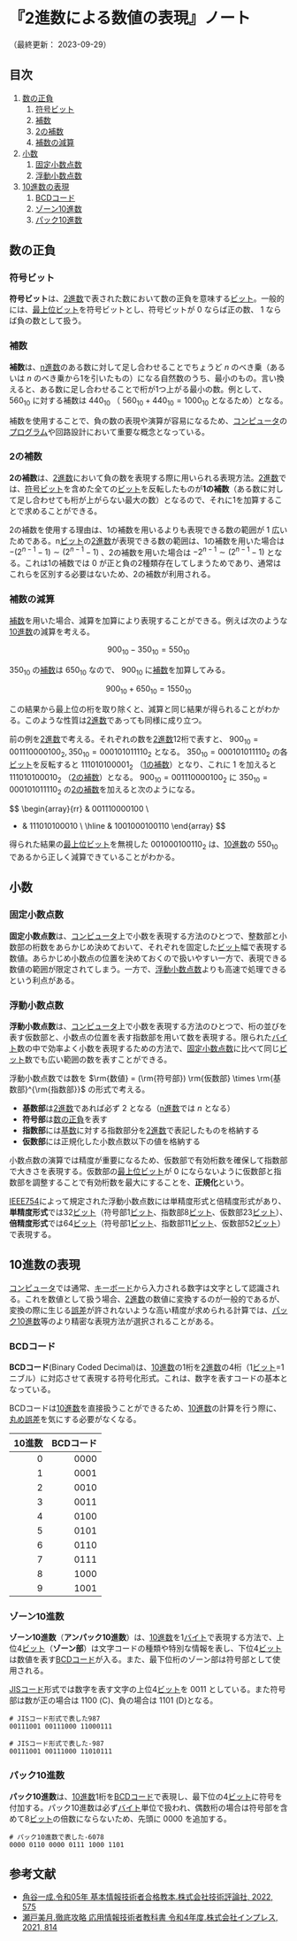 # 『2進数による数値の表現』ノート

（最終更新： 2023-09-29）


## 目次

1. [数の正負](#数の正負)
	1. [符号ビット](#符号ビット)
	1. [補数](#補数)
	1. [2の補数](#2の補数)
	1. [補数の減算](#補数の減算)
1. [小数](#小数)
	1. [固定小数点数](#固定小数点数)
	1. [浮動小数点数](#浮動小数点数)
1. [10進数の表現](#10進数の表現)
	1. [BCDコード](#bcdコード)
	1. [ゾーン10進数](#ゾーン10進数)
	1. [パック10進数](#パック10進数)


## 数の正負

### 符号ビット

**符号ビット**は、[2進数](./radix.md#2進数)で表された数において数の正負を意味する[ビット](../../../_/chapters/computer_and_number.md#ビット)。一般的には、[最上位ビット](../../../_/chapters/computer_and_number.md#msb)を符号ビットとし、符号ビットが $0$ ならば正の数、 $1$ ならば負の数として扱う。

### 補数

**補数**は、[n進数](./radix.md#基数)のある数に対して足し合わせることでちょうど $n$ のべき乗（あるいは $n$ のべき乗から1を引いたもの）になる自然数のうち、最小のもの。言い換えると、ある数に足し合わせることで桁が1つ上がる最小の数。例として、 $560_{10}$ に対する補数は $440_{10}$ （ $560_{10} + 440_{10} = 1000_{10}$ となるため）となる。

補数を使用することで、負の数の表現や演算が容易になるため、[コンピュータ](../../../../computer/_/chapters/computer.md#コンピュータ)の[プログラム](../../../../programming/_/chapters/programming.md#プログラム)や回路設計において重要な概念となっている。

### 2の補数

**2の補数**は、[2進数](./radix.md#2進数)において負の数を表現する際に用いられる表現方法。[2進数](./radix.md#2進数)では、[符号ビット](#符号ビット)を含めた全ての[ビット](../../../_/chapters/computer_and_number.md#ビット)を反転したものが**1の補数**（ある数に対して足し合わせても桁が上がらない最大の数）となるので、それに1を加算することで求めることができる。

2の補数を使用する理由は、1の補数を用いるよりも表現できる数の範囲が $1$ 広いためである。n[ビット](../../../_/chapters/computer_and_number.md#ビット)の[2進数](./radix.md#2進数)が表現できる数の範囲は、1の補数を用いた場合は $-(2^{n-1} - 1) \sim (2^{n-1} - 1)$ 、2の補数を用いた場合は $-2^{n-1} \sim (2^{n-1} - 1)$ となる。これは1の補数では $0$ が正と負の2種類存在してしまうためであり、通常はこれらを区別する必要はないため、2の補数が利用される。

### 補数の減算

[補数](#補数)を用いた場合、減算を加算により表現することができる。例えば次のような[10進数](./radix.md#10進数)の減算を考える。

$$
900_{10} - 350_{10} = 550_{10}
$$

$350_{10}$ の[補数](#補数)は $650_{10}$ なので、 $900_{10}$ に[補数](#補数)を加算してみる。

$$
900_{10} + 650_{10} = 1550_{10}
$$

この結果から最上位の桁を取り除くと、減算と同じ結果が得られることがわかる。このような性質は[2進数](./radix.md#2進数)であっても同様に成り立つ。

前の例を[2進数](./radix.md#2進数)で考える。それぞれの数を[2進数](./radix.md#2進数)12桁で表すと、 $900_{10} = 001110000100_2, 350_{10} = 000101011110_2$ となる。 $350_{10} = 000101011110_2$ の各[ビット](../../../_/chapters/computer_and_number.md#ビット)を反転すると $111010100001_2$ （[1の補数](#2の補数)）となり、これに $1$ を加えると $111010100010_2$ （[2の補数](#2の補数)）となる。 $900_{10} = 001110000100_2$ に $350_{10} = 000101011110_2$ の[2の補数](#2の補数)を加えると次のようになる。

$$
\begin{array}{rr}
  &  001110000100 \\
+ &  111010100010 \\
\hline
  & 1001000100110
\end{array}
$$

得られた結果の[最上位ビット](../../../_/chapters/computer_and_number.md#msb)を無視した $001000100110_2$ は、[10進数](./radix.md#10進数)の $550_{10}$ であるから正しく減算できていることがわかる。


## 小数

### 固定小数点数

**固定小数点数**は、[コンピュータ](../../../../computer/_/chapters/computer.md#コンピュータ)上で小数を表現する方法のひとつで、整数部と小数部の桁数をあらかじめ決めておいて、それぞれを固定した[ビット](../../../_/chapters/computer_and_number.md#ビット)幅で表現する数値。あらかじめ小数点の位置を決めておくので扱いやすい一方で、表現できる数値の範囲が限定されてしまう。一方で、[浮動小数点数](#浮動小数点数)よりも高速で処理できるという利点がある。

### 浮動小数点数

**浮動小数点数**は、[コンピュータ](../../../../computer/_/chapters/computer.md#コンピュータ)上で小数を表現する方法のひとつで、桁の並びを表す仮数部と、小数点の位置を表す指数部を用いて数を表現する。限られた[バイト](../../../_/chapters/computer_and_number.md#バイト)数の中で効率よく小数を表現するための方法で、[固定小数点数](#固定小数点数)に比べて同じ[ビット](../../../_/chapters/computer_and_number.md#ビット)数でも広い範囲の数を表すことができる。

浮動小数点数では数を $\rm{数値} = (\rm{符号部}) \rm{仮数部} \times \rm{基数部}^{\rm{指数部}}$ の形式で考える。

- **基数部**は[2進数](./radix.md#2進数)であれば必ず $2$ となる（[n進数](./radix.md#基数)では $n$ となる）
- **符号部**は[数の正負](#数の正負)を表す
- **指数部**には[基数](./radix.md#基数)に対する指数部分を[2進数](./radix.md#2進数)で表記したものを格納する
- **仮数部**には正規化した小数点数以下の値を格納する

小数点数の演算では精度が重要になるため、仮数部で有効桁数を確保して指数部で大きさを表現する。仮数部の[最上位ビット](../../../_/chapters/computer_and_number.md#msb)が $0$ にならないように仮数部と指数部を調整することで有効桁数を最大にすることを、**正規化**という。

[IEEE754](https://ja.wikipedia.org/wiki/IEEE_754)によって規定された浮動小数点数には単精度形式と倍精度形式があり、**単精度形式**では32[ビット](../../../_/chapters/computer_and_number.md#ビット)（符号部1[ビット](../../../_/chapters/computer_and_number.md#ビット)、指数部8[ビット](../../../_/chapters/computer_and_number.md#ビット)、仮数部23[ビット](../../../_/chapters/computer_and_number.md#ビット)）、**倍精度形式**では64[ビット](../../../_/chapters/computer_and_number.md#ビット)（符号部1[ビット](../../../_/chapters/computer_and_number.md#ビット)、指数部11[ビット](../../../_/chapters/computer_and_number.md#ビット)、仮数部52[ビット](../../../_/chapters/computer_and_number.md#ビット)）で表現する。


## 10進数の表現

[コンピュータ](../../../../computer/_/chapters/computer.md#コンピュータ)では通常、[キーボード](../../../../computer/hardware/_/chapters/io_unit.md#キーボード)から入力される数字は文字として認識される。これを数値として扱う場合、[2進数](./radix.md#2進数)の数値に変換するのが一般的であるが、変換の際に生じる[誤差](./arithmetic_operation_and_precision.md#誤差)が許されないような高い精度が求められる計算では、[パック10進数](#パック10進数)等のより精密な表現方法が選択されることがある。

### BCDコード

**BCDコード**(Binary Coded Decimal)は、[10進数](./radix.md#10進数)の1桁を[2進数](./radix.md#2進数)の4桁（1[ビット](../../../_/chapters/computer_and_number.md#ビット)=1ニブル）に対応させて表現する符号化形式。これは、数字を表すコードの基本となっている。

BCDコードは[10進数](./radix.md#10進数)を直接扱うことができるため、[10進数](./radix.md#10進数)の計算を行う際に、[丸め誤差](./arithmetic_operation_and_precision.md#丸め誤差)を気にする必要がなくなる。

| 10進数 | BCDコード |
| -----: | --------: |
|    $0$ |    $0000$ |
|    $1$ |    $0001$ |
|    $2$ |    $0010$ |
|    $3$ |    $0011$ |
|    $4$ |    $0100$ |
|    $5$ |    $0101$ |
|    $6$ |    $0110$ |
|    $7$ |    $0111$ |
|    $8$ |    $1000$ |
|    $9$ |    $1001$ |

### ゾーン10進数

**ゾーン10進数**（**アンパック10進数**）は、[10進数](./radix.md#10進数)を1[バイト](../../../_/chapters/computer_and_number.md#バイト)で表現する方法で、上位4[ビット](../../../_/chapters/computer_and_number.md#ビット)（**ゾーン部**）は文字コードの種類や特別な情報を表し、下位4[ビット](../../../_/chapters/computer_and_number.md#ビット)は数値を表す[BCDコード](#bcdコード)が入る。また、最下位桁のゾーン部は符号部として使用される。

[JISコード](../../../information_theory/_/chapters/character_representation.md#jisコード)形式では数字を表す文字の上位4[ビット](../../../_/chapters/computer_and_number.md#ビット)を $0011$ としている。また符号部は数が正の場合は $1100$ (C)、負の場合は $1101$ (D)となる。

```
# JISコード形式で表した987
00111001 00111000 11000111

# JISコード形式で表した-987
00111001 00111000 11010111
```

### パック10進数

**パック10進数**は、[10進数](./radix.md#10進数)1桁を[BCDコード](#bcdコード)で表現し、最下位の4[ビット](../../../_/chapters/computer_and_number.md#ビット)に符号を付加する。パック10進数は必ず[バイト](../../../_/chapters/computer_and_number.md#バイト)単位で扱われ、偶数桁の場合は符号部を含めて8[ビット](../../../_/chapters/computer_and_number.md#ビット)の倍数にならないため、先頭に $0000$ を追加する。

```
# パック10進数で表した-6078
0000 0110 0000 0111 1000 1101
```


## 参考文献

- [角谷一成.令和05年 基本情報技術者合格教本.株式会社技術評論社, 2022, 575](https://gihyo.jp/book/2022/978-4-297-13164-7)
- [瀬戸美月.徹底攻略 応用情報技術者教科書 令和4年度.株式会社インプレス, 2021, 814](https://book.impress.co.jp/books/1121101057)
